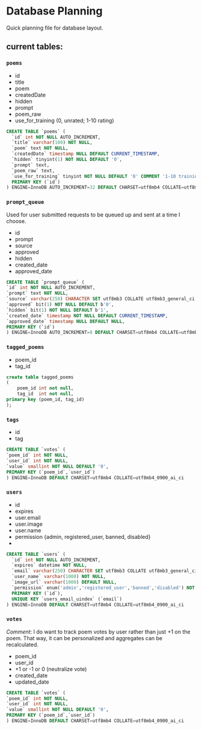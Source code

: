 # Database Planning 

Quick planning file for database layout.

## current tables:

### `poems`
- id
- title
- poem 
- createdDate
- hidden
- prompt
- poem_raw
- use_for_training (0, unrated; 1-10 rating)

```sql
CREATE TABLE `poems` (
  `id` int NOT NULL AUTO_INCREMENT,
  `title` varchar(100) NOT NULL,
  `poem` text NOT NULL,
  `createdDate` timestamp NULL DEFAULT CURRENT_TIMESTAMP,
  `hidden` tinyint(1) NOT NULL DEFAULT '0',
  `prompt` text,
  `poem_raw` text,
  `use_for_training` tinyint NOT NULL DEFAULT '0' COMMENT '1-10 training rating system; higher rating more valuable for training training',
  PRIMARY KEY (`id`)
) ENGINE=InnoDB AUTO_INCREMENT=32 DEFAULT CHARSET=utf8mb4 COLLATE=utf8mb4_0900_ai_ci
```

### `prompt_queue` 
Used for user submitted requests to be queued up and sent 
at a time I choose. 

- id
- prompt
- source
- approved
- hidden
- created_date
- approved_date

```sql
CREATE TABLE `prompt_queue` (
`id` int NOT NULL AUTO_INCREMENT,
`prompt` text NOT NULL,
`source` varchar(250) CHARACTER SET utf8mb3 COLLATE utf8mb3_general_ci DEFAULT NULL,
`approved` bit(1) NOT NULL DEFAULT b'0',
`hidden` bit(1) NOT NULL DEFAULT b'1',
`created_date` timestamp NOT NULL DEFAULT CURRENT_TIMESTAMP,
`approved_date` timestamp NULL DEFAULT NULL,
PRIMARY KEY (`id`)
) ENGINE=InnoDB AUTO_INCREMENT=8 DEFAULT CHARSET=utf8mb4 COLLATE=utf8mb4_0900_ai_ci
```

### `tagged_poems`

- poem_id
- tag_id

```sql
create table tagged_poems
(
    poem_id int not null,
    tag_id  int not null,
primary key (poem_id, tag_id)
);
```


### `tags`

- id
- tag

```sql
CREATE TABLE `votes` (
`poem_id` int NOT NULL,
`user_id` int NOT NULL,
`value` smallint NOT NULL DEFAULT '0',
PRIMARY KEY (`poem_id`,`user_id`)
) ENGINE=InnoDB DEFAULT CHARSET=utf8mb4 COLLATE=utf8mb4_0900_ai_ci
```


### `users`

- id
- expires
- user.email
- user.image
- user.name
- permission {admin, registered_user, banned, disabled}
- 
```sql
CREATE TABLE `users` (
  `id` int NOT NULL AUTO_INCREMENT,
  `expires` datetime NOT NULL,
  `email` varchar(250) CHARACTER SET utf8mb3 COLLATE utf8mb3_general_ci NOT NULL,
  `user_name` varchar(1000) NOT NULL,
  `image_url` varchar(1000) DEFAULT NULL,
  `permission` enum('admin','registered_user','banned','disabled') NOT NULL DEFAULT 'registered_user',
  PRIMARY KEY (`id`),
  UNIQUE KEY `users_email_uindex` (`email`)
) ENGINE=InnoDB DEFAULT CHARSET=utf8mb4 COLLATE=utf8mb4_0900_ai_ci

```

### `votes`

_Comment_: I do want to track poem votes by user
rather than just +1 on the poem. That way, it can 
be personalized and aggregates can be recalculated.

- poem_id
- user_id
- +1 or -1 or 0 (neutralize vote)
- created_date
- updated_date

```sql
CREATE TABLE `votes` (
`poem_id` int NOT NULL,
`user_id` int NOT NULL,
`value` smallint NOT NULL DEFAULT '0',
PRIMARY KEY (`poem_id`,`user_id`)
) ENGINE=InnoDB DEFAULT CHARSET=utf8mb4 COLLATE=utf8mb4_0900_ai_ci
```




